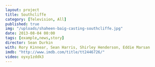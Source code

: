 ```yaml
---
layout: project
title: Southcliffe
category: [Television, All]
published: true
img: "/uploads/shaheen-baig-casting-southcliffe.jpg"
date: 2013-08-04 00:00
tags: [example,news,story]
director: Sean Durkin
with: Rory Kinnear, Sean Harris, Shirley Henderson, Eddie Marsan
imdb: "http://www.imdb.com/title/tt2446726/"
video: oyxy1zddk3
---
```



